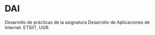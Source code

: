 # DAI
Desarrollo de prácticas de la asignatura Desarrollo de Aplicaciones de Internet. ETSIIT, UGR.
